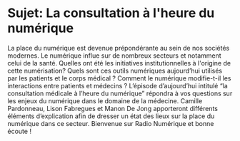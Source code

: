 # Sujet: La consultation à l'heure du numérique 

La place du numérique est devenue prépondérante au sein de nos sociétés modernes. Le numérique influe sur de nombreux secteurs et notamment celui de la santé. 
Quelles ont été les initiatives institutionnelles à l'origine de cette numérisation? Quels sont ces outils numériques aujourd’hui utilisés par les patients et le corps médical ? Comment le numérique modifie-t-il les interactions entre patients et médecins ? 
L’épisode d’aujourd’hui intitulé “la consultation médicale à l’heure du numérique” répondra à vos questions sur les enjeux du numérique dans le domaine de la médecine. Camille Pardonneau, Lison Fabregues et Manon De Jong apporteront différents éléments d’explication afin de dresser un état des lieux sur la place du numérique dans ce secteur. Bienvenue sur Radio Numérique et bonne écoute ! 


